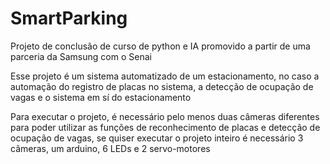 # SmartParking
Projeto de conclusão de curso de python e IA promovido a partir de uma parceria da Samsung com o Senai

Esse projeto é um sistema automatizado de um estacionamento, no caso a automação do registro de placas
no sistema, a detecção de ocupação de vagas e o sistema em sí do estacionamento

Para executar o projeto, é necessário pelo menos duas câmeras diferentes para poder utilizar as funções
de reconhecimento de placas e detecção de ocupação de vagas, se quiser executar o projeto inteiro é 
necessário 3 câmeras, um arduino, 6 LEDs e 2 servo-motores 
